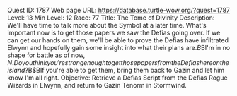 Quest ID: 1787
Web page URL: https://database.turtle-wow.org/?quest=1787
Level: 13
Min Level: 12
Race: 77
Title: The Tome of Divinity
Description: We'll have time to talk more about the Symbol at a later time. What's important now is to get those papers we saw the Defias going over. If we can get our hands on them, we'll be able to prove the Defias have infiltrated Elwynn and hopefully gain some insight into what their plans are.$B$BI'm in no shape for battle as of now, $N. Do you think you're strong enough to get those papers from the Defias here on the island?$B$BIf you're able to get them, bring them back to Gazin and let him know I'm all right.
Objective: Retrieve a Defias Script from the Defias Rogue Wizards in Elwynn, and return to Gazin Tenorm in Stormwind.
